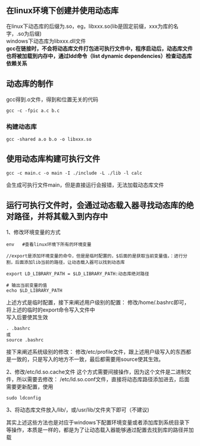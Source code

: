 ## 在linux环境下创建并使用动态库
在linux下动态库的后缀为.so，eg，libxxx.so(lib是固定前缀，xxx为库的名字，.so为后缀)
</br>
windows下动态库为libxxx.dll文件</br>
**gcc在链接时，不会将动态库文件打包进可执行文件中，程序启动后，动态库文件也将被加载到内存中，通过ldd命令（list dynamic dependencies）检查动态库依赖关系**

## 动态库的制作
gcc得到.o文件，得到和位置无关的代码</br>
```
gcc -c -fpic a.c b.c
```

### 构建动态库
```
gcc -shared a.o b.o -o libxxx.so
```


## 使用动态库构建可执行文件
```
gcc -c main.c -o main -I ./include -L ./lib -l calc
```
会生成可执行文件main，但是直接运行会报错，无法加载动态库文件

## 运行可执行文件时，会通过动态载入器寻找动态库的绝对路径，并将其载入到内存中
1、修改环境变量的方式
```
env   #查看linux环境下所有的环境变量

//export是添加环境变量的命令，但是是临时配置的，$后面的是获取当前变量值，：进行分割，后面添加lib当前的路径，让动态载入器可以找到动态库

export LD_LIBRARY_PATH = $LD_LIBRARY_PATH:动态库绝对路径

# 输出当前变量的值
echo $LD_LIBRARY_PATH
```

上述方式是临时配置，接下来阐述用户级别的配置：
修改/home/.bashrc即可，将上述的临时的export命令写入文件中</br>
写入后要使其生效
```
. .bashrc
或
source .bashrc
```


接下来阐述系统级别的修改：
修改/etc/profile文件，跟上述用户级写入的东西都是一致的，只是写入的地方不一致，最后都需要用source使其生效。

2、修改/etc/ld.so.cache文件
这个方式需要间接操作，因为这个文件是二进制文件，所以需要去修改：
/etc/ld.so.conf文件，直接将动态库路径添加进去，后面需要更新配置，使用
```
sudo ldconfig
```


3、将动态库文件放入/lib/，或/usr/lib/文件夹下即可（不建议)


其实上述这些方法也是对应于windows下配置环境变量或者添加库到系统目录下等操作，本质是一样的，都是为了让动态载入器能够通过配置去找到库的路径并加载